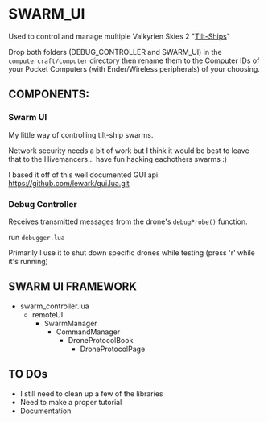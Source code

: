 # SWARM_UI

Used to control and manage multiple Valkyrien Skies 2 "[Tilt-Ships](https://github.com/19PHOBOSS98/TILT-SHIP-LIBRARY-FOR-VALKYRIEN-SKIES-2-AND-COMPUTERCRAFT)"


Drop both folders (DEBUG_CONTROLLER and SWARM_UI) in the `computercraft/computer` directory then rename them to the Computer IDs of your Pocket Computers (with Ender/Wireless peripherals) of your choosing.

## COMPONENTS:

### Swarm UI
My little way of controlling tilt-ship swarms.

Network security needs a bit of work but I think it would be best to leave that to the Hivemancers... have fun hacking eachothers swarms :)

I based it off of this well documented GUI api:
https://github.com/lewark/gui.lua.git

### Debug Controller
Receives transmitted messages from the drone's `debugProbe()` function. 

run `debugger.lua`

Primarily I use it to shut down specific drones while testing (press 'r' while it's running)


## SWARM UI FRAMEWORK
* swarm_controller.lua
  * remoteUI
    * SwarmManager
      * CommandManager
        * DroneProtocolBook
          * DroneProtocolPage


## TO DOs
+ I still need to clean up a few of the libraries
+ Need to make a proper tutorial
+ Documentation
